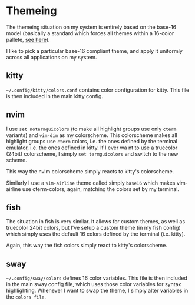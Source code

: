 # Themeing

The themeing situation on my system is entirely based on the base-16 model (basically a standard which forces all themes within a 16-color
pallete, [see here](https://github.com/chriskempson/base16)).

I like to pick a particular base-16 compliant theme, and apply it uniformly across all applications on my system.

## kitty

`~/.config/kitty/colors.conf` contains color configuration for kitty. This file is then included in the main kitty config.

## nvim 

I use `set notermguicolors` (to make all highlight groups use only `cterm` variants) and `vim-dim` as my colorscheme. This colorscheme 
makes all highlight groups use `cterm` colors, i.e. the ones defined by the terminal emulator, i.e. the ones defined in kitty. If I ever wa
nt to use a truecolor (24bit) colorscheme, I simply `set termguicolors` and switch to the new scheme.

This way the nvim colorscheme simply reacts to kitty's colorscheme.

Similarly I use a `vim-airline` theme called simply `base16` which makes vim-airline use cterm-colors, again, matching the colors set by my
terminal.

## fish

The situation in fish is very similar. It allows for custom themes, as well as truecolor 24bit colors, but I've setup a custom theme
(in my fish config) which simply uses the default 16 colors defined by the terminal (i.e. kitty). 

Again, this way the fish colors simply react to kitty's colorscheme.

## sway

`~/.config/sway/colors` defines 16 color variables. This file is then included in the main sway config file, which uses those color variables
for syntax highlighting. Whenever I want to swap the theme, I simply alter variables in the `colors file`. 

